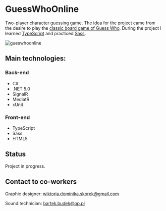 # GuessWhoOnline
Two-player character guessing game. The idea for the project came from the desire to play the <a href="https://en.wikipedia.org/wiki/Guess_Who%3F">classic board game of Guess Who</a>. During the project I learned <a href="https://www.typescriptlang.org/">TypeScript</a> and practiced <a href="https://sass-lang.com/">Sass</a>.
 
![gueswhoonline](https://user-images.githubusercontent.com/52860350/123094098-c8f3c300-d42c-11eb-99b3-48368754a398.jpg)


 ## Main technologies: 

### Back-end
 * C#
 * .NET 5.0
 * SignalR
 * MediatR
 * xUnit

### Front-end
 * TypeScript
 * Sass
 * HTML5
 
## Status
Project in progress.

## Contact to co-workers
Graphic designer: wiktoria.dominika.skorek@gmail.com

Sound technician: bartek.budek@op.pl
 
 


